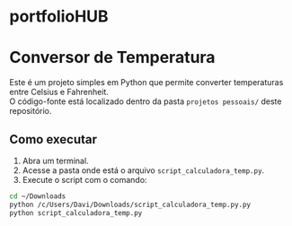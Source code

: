 # portfolioHUB
# Conversor de Temperatura

Este é um projeto simples em Python que permite converter temperaturas entre Celsius e Fahrenheit.  
O código-fonte está localizado dentro da pasta `projetos pessoais/` deste repositório.

## Como executar

1. Abra um terminal.
2. Acesse a pasta onde está o arquivo `script_calculadora_temp.py`.
3. Execute o script com o comando:

```bash
cd ~/Downloads
python /c/Users/Davi/Downloads/script_calculadora_temp.py.py
python script_calculadora_temp.py
